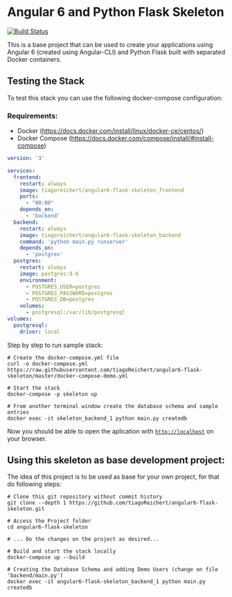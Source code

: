 # Angular 6 and Python Flask Skeleton

[![Build Status](https://travis-ci.org/tiagoReichert/angular6-flask-skeleton.svg?branch=master)](https://travis-ci.org/tiagoReichert/angular6-flask-skeleton)

This is a base project that can be used to create your applications using Angular 6 (created using Angular-CLI) and Python Flask built with separated Docker containers.

## Testing the Stack
To test this stack you can use the following docker-compose configuration:

### Requirements:
- Docker (https://docs.docker.com/install/linux/docker-ce/centos/)
- Docker Compose (https://docs.docker.com/compose/install/#install-compose)

```yaml
version: '3'

services:
  frontend:
    restart: always
    image: tiagoreichert/angular6-flask-skeleton_frontend
    ports:
      - "80:80"
    depends_on:
      - 'backend'
  backend:
    restart: always
    image: tiagoreichert/angular6-flask-skeleton_backend
    command: 'python main.py runserver'
    depends_on:
      - 'postgres'
  postgres:
    restart: always
    image: postgres:9.6
    environment:
      - POSTGRES_USER=postgres
      - POSTGRES_PASSWORD=postgres
      - POSTGRES_DB=postgres
    volumes:
      - postgresql:/var/lib/postgresql
volumes:
  postgresql:
    driver: local
```

Step by step to run sample stack:

```console
# Create the docker-compose.yml file
curl -o docker-compose.yml https://raw.githubusercontent.com/tiagoReichert/angular6-flask-skeleton/master/docker-compose-demo.yml

# Start the stack
docker-compose -p skeleton up

# From another terminal window create the database schema and sample entries
docker exec -it skeleton_backend_1 python main.py createdb
```

Now you should be able to open the aplication with [`http://localhost`](http://localhost)
 on your browser.


## Using this skeleton as base development project:
The idea of this project is to be used as base for your own project,
for that do following steps:

```console
# Clone this git repository without commit history
git clone --depth 1 https://github.com/tiagoReichert/angular6-flask-skeleton.git

# Access the Project folder
cd angular6-flask-skeleton

# ... Do the changes on the project as desired...

# Build and start the stack locally
docker-compose up --build

# Creating the Database Schema and adding Demo Users (change on file 'backend/main.py')
docker exec -it angular6-flask-skeleton_backend_1 python main.py createdb
```


